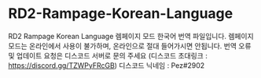 # RD2-Rampage-Korean-Language
RD2 Rampage Korean Language
렘페이지 모드 한국어 번역 파일입니다. 
렘페이지 모드는 온라인에서 사용이 불가하며, 온라인으로 절대 들어가시면 안됩니다.
번역 오류 및 업데이트 요청은 디스코드 서버로 문의 주세요 (디스코드 초대링크 : https://discord.gg/TZWPyFRcGB)
디스코드 닉네임 : Pez#2902
